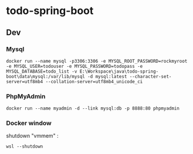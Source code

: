 # todo-spring-boot

## Dev

### Mysql

```
docker run --name mysql -p3306:3306 -e MYSQL_ROOT_PASSWORD=rockmyroot -e MYSQL_USER=todouser -e MYSQL_PASSWORD=todopass -e MYSQL_DATABASE=todo_list -v E:\Workspace\java\todo-spring-boot\data\mysql:/var/lib/mysql -d mysql:latest --character-set-server=utf8mb4 --collation-server=utf8mb4_unicode_ci
```

### PhpMyAdmin

```
docker run --name myadmin -d --link mysql:db -p 8888:80 phpmyadmin
```

### Docker window

shutdown "vmmem" :

```
wsl --shutdown
```
